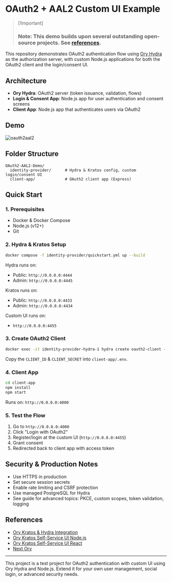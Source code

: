 # OAuth2 + AAL2 Custom UI Example

>
> [!Important]
> ### Note: This demo builds upon several outstanding open-source projects. See [references](https://github.com/pi1814/OAuth2-AAL2-Demo?tab=readme-ov-file#references).

This repository demonstrates OAuth2 authentication flow using [Ory Hydra](https://www.ory.sh/hydra) as the authorization server, with custom Node.js applications for both the OAuth2 client and the login/consent UI.

## Architecture

- **Ory Hydra**: OAuth2 server (token issuance, validation, flows)
- **Login & Consent App**: Node.js app for user authentication and consent screens
- **Client App**: Node.js app that authenticates users via OAuth2

## Demo

![oauth2aal2](https://github.com/user-attachments/assets/7523a85a-2563-4c33-a204-f711b93280ca)


## Folder Structure

```
OAuth2-AAL2-Demo/
  identity-provider/      # Hydra & Kratos config, custom login/consent UI
  client-app/             # OAuth2 client app (Express)
```

## Quick Start

### 1. Prerequisites

- Docker & Docker Compose
- Node.js (v12+)
- Git

### 2. Hydra & Kratos Setup

```sh
docker compose -f identity-provider/quickstart.yml up --build
```

Hydra runs on:
- Public: `http://0.0.0.0:4444`
- Admin: `http://0.0.0.0:4445`

Kratos runs on:
- Public: `http://0.0.0.0:4433`
- Admin: `http://0.0.0.0:4434`

Custom UI runs on:
- `http://0.0.0.0:4455`

### 3. Create OAuth2 Client

```sh
docker exec -it identity-provider-hydra-1 hydra create oauth2-client --endpoint http://0.0.0.0:4445 --redirect-uri http://0.0.0.0:4000/callback  --name "My Node.js App" --grant-type authorization_code,refresh_token --response-type code --scope openid,offline_access,email
```

Copy the `CLIENT_ID` & `CLIENT_SECRET` into `client-app/.env`.

### 4. Client App

```sh
cd client-app
npm install
npm start
```

Runs on: `http://0.0.0.0:4000`

### 5. Test the Flow

1. Go to `http://0.0.0.0:4000`
2. Click "Login with OAuth2"
3. Register/login at the custom UI (`http://0.0.0.0:4455`)
4. Grant consent
5. Redirected back to client app with access token

## Security & Production Notes

- Use HTTPS in production
- Set secure session secrets
- Enable rate limiting and CSRF protection
- Use managed PostgreSQL for Hydra
- See guide for advanced topics: PKCE, custom scopes, token validation, logging

## References

- [Ory Kratos & Hydra Integration](https://github.com/shodgson/ory-kratos-hydra-integration-demo/tree/main)
- [Ory Kratos Self-Service UI Node.js](https://github.com/ory/kratos-selfservice-ui-node)
- [Ory Kratos Self-Service UI React](https://github.com/ory/kratos-selfservice-ui-react-nextjs)
- [Next Ory](https://github.com/MarkusThielker/next-ory.git)

---

This project is a test project for OAuth2 authentication with custom UI using Ory Hydra and Node.js. Extend it for your own user management, social login, or advanced security needs.
